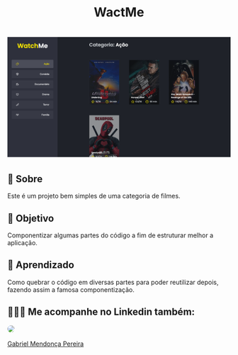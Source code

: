 <h1 align="center">
  WactMe
</h1>

<h1 align="center">
  <img src="./.github/watchme.png"/>
</h1>

## 💬  Sobre
Este é um projeto bem simples de uma categoria de filmes.


## 🎯 Objetivo
Componentizar algumas partes do código a fim de estruturar melhor a aplicação.

## 🧐 Aprendizado
Como quebrar o código em diversas partes para poder reutilizar depois, fazendo assim a famosa componentização.

## 👨🏻‍🚀 Me acompanhe no Linkedin também:
<a href="https://www.linkedin.com/in/gabriel-mendonca-pereira/">
 <img style="border-radius:50%" width="100px; "src="https://avatars0.githubusercontent.com/u/49095200?s=460&u=27a77c43fff5eab61be02a3fedfd7db554145981&v=4"/>
 <p>Gabriel Mendonça Pereira</p>
</a>
